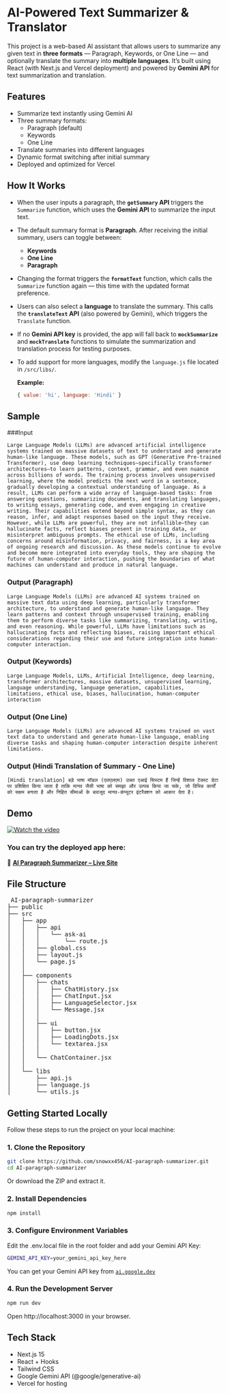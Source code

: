 # AI-Powered Text Summarizer & Translator

This project is a web-based AI assistant that allows users to summarize any given text in **three formats** — Paragraph, Keywords, or One Line — and optionally translate the summary into **multiple languages**. It’s built using React (with Next.js and Vercel deployment) and powered by **Gemini API** for text summarization and translation.

## Features

- Summarize text instantly using Gemini AI
- Three summary formats:
  - Paragraph (default)
  - Keywords
  - One Line
- Translate summaries into different languages
- Dynamic format switching after initial summary
- Deployed and optimized for Vercel

## How It Works

- When the user inputs a paragraph, the **`getSummary` API** triggers the `Summarize` function, which uses the **Gemini API** to summarize the input text.

- The default summary format is **Paragraph**. After receiving the initial summary, users can toggle between:
  - **Keywords**
  - **One Line**
  - **Paragraph**

- Changing the format triggers the **`formatText`** function, which calls the `Summarize` function again — this time with the updated format preference.

- Users can also select a **language** to translate the summary. This calls the **`translateText` API** (also powered by Gemini), which triggers the `Translate` function.

- If no **Gemini API key** is provided, the app will fall back to **`mockSummarize`** and **`mockTranslate`** functions to simulate the summarization and translation process for testing purposes.

- To add support for more languages, modify the `language.js` file located in `/src/libs/`.

  **Example:**
  ```js
  { value: 'hi', language: 'Hindi' }
  ```

## Sample
###Input
```
Large Language Models (LLMs) are advanced artificial intelligence systems trained on massive datasets of text to understand and generate human-like language. These models, such as GPT (Generative Pre-trained Transformer), use deep learning techniques—specifically transformer architectures—to learn patterns, context, grammar, and even nuance across billions of words. The training process involves unsupervised learning, where the model predicts the next word in a sentence, gradually developing a contextual understanding of language. As a result, LLMs can perform a wide array of language-based tasks: from answering questions, summarizing documents, and translating languages, to writing essays, generating code, and even engaging in creative writing. Their capabilities extend beyond simple syntax, as they can reason, infer, and adapt responses based on the input they receive. However, while LLMs are powerful, they are not infallible—they can hallucinate facts, reflect biases present in training data, or misinterpret ambiguous prompts. The ethical use of LLMs, including concerns around misinformation, privacy, and fairness, is a key area of ongoing research and discussion. As these models continue to evolve and become more integrated into everyday tools, they are shaping the future of human-computer interaction, pushing the boundaries of what machines can understand and produce in natural language.
```
### Output (Paragraph)
```
Large Language Models (LLMs) are advanced AI systems trained on massive text data using deep learning, particularly transformer architecture, to understand and generate human-like language. They learn patterns and context through unsupervised training, enabling them to perform diverse tasks like summarizing, translating, writing, and even reasoning. While powerful, LLMs have limitations such as hallucinating facts and reflecting biases, raising important ethical considerations regarding their use and future integration into human-computer interaction.
```
### Output (Keywords)
```
Large Language Models, LLMs, Artificial Intelligence, deep learning, transformer architectures, massive datasets, unsupervised learning, language understanding, language generation, capabilities, limitations, ethical use, biases, hallucination, human-computer interaction
```
### Output (One Line)
```
Large Language Models (LLMs) are advanced AI systems trained on vast text data to understand and generate human-like language, enabling diverse tasks and shaping human-computer interaction despite inherent limitations.
```
### Output (Hindi Translation of Summary - One Line)
```
[Hindi translation] बड़े भाषा मॉडल (एलएलएम) उन्नत एआई सिस्टम हैं जिन्हें विशाल टेक्स्ट डेटा पर प्रशिक्षित किया जाता है ताकि मानव जैसी भाषा को समझा और उत्पन्न किया जा सके, जो विभिन्न कार्यों को सक्षम बनाता है और निहित सीमाओं के बावजूद मानव-कंप्यूटर इंटरैक्शन को आकार देता है।
```
## Demo

[![Watch the video](https://img.youtube.com/vi/7U0bubKvUhM/0.jpg)](http://youtube.com/watch?v=7U0bubKvUhM)

### You can try the deployed app here:  
🔗 **[AI Paragraph Summarizer – Live Site](https://ai-paragraph-summarizer-zedens-projects.vercel.app/)**  


## File Structure

<pre> AI-paragraph-summarizer
├── public
├── src
│   ├── app
│   │   ├── api
│   │   │   └── ask-ai
│   │   │       └── route.js
│   │   ├── global.css
│   │   ├── layout.js
│   │   └── page.js
│   │
│   ├── components
│   │   ├── chats
│   │   │   ├── ChatHistory.jsx
│   │   │   ├── ChatInput.jsx
│   │   │   ├── LanguageSelector.jsx
│   │   │   └── Message.jsx
│   │   │
│   │   ├── ui
│   │   │   ├── button.jsx
│   │   │   ├── LoadingDots.jsx
│   │   │   └── textarea.jsx
│   │   │
│   │   └── ChatContainer.jsx
│   │
│   └── libs
│       ├── api.js
│       ├── language.js
│       └── utils.js
</pre>

## Getting Started Locally

Follow these steps to run the project on your local machine:

### 1. Clone the Repository

```bash
git clone https://github.com/snowxx456/AI-paragraph-summarizer.git
cd AI-paragraph-summarizer
```

Or download the ZIP and extract it.

### 2. Install Dependencies

```bash
npm install
```

### 3. Configure Environment Variables

Edit the .env.local file in the root folder and add your Gemini API Key:

```bash
GEMINI_API_KEY=your_gemini_api_key_here
```

You can get your Gemini API key from [`ai.google.dev`](https://ai.google.dev/gemini-api/docs/api-key)

### 4. Run the Development Server

```bash
npm run dev
```

Open http://localhost:3000 in your browser.

## Tech Stack

- Next.js 15 
- React + Hooks
- Tailwind CSS
- Google Gemini API (@google/generative-ai)
- Vercel for hosting
